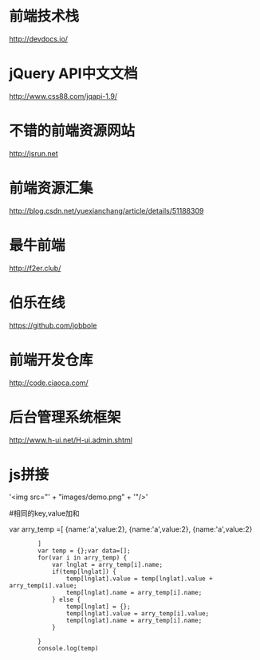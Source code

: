 # 前端技术栈
http://devdocs.io/

# jQuery API中文文档
http://www.css88.com/jqapi-1.9/

# 不错的前端资源网站
http://jsrun.net

# 前端资源汇集
http://blog.csdn.net/yuexianchang/article/details/51188309

# 最牛前端
http://f2er.club/

# 伯乐在线
https://github.com/jobbole

# 前端开发仓库

http://code.ciaoca.com/

# 后台管理系统框架

http://www.h-ui.net/H-ui.admin.shtml

# js拼接
'<img src="' + "images/demo.png" + '"/>'

#相同的key,value加和

 var arry_temp =[
				{name:'a',value:2},
				{name:'a',value:2},
				{name:'a',value:2}
				
			]
		    var temp = {};var data=[];
			for(var i in arry_temp) {
				var lnglat = arry_temp[i].name;
				if(temp[lnglat]) {
					temp[lnglat].value = temp[lnglat].value + arry_temp[i].value;
					temp[lnglat].name = arry_temp[i].name;
				} else {
					temp[lnglat] = {};
					temp[lnglat].value = arry_temp[i].value;
					temp[lnglat].name = arry_temp[i].name;
				}
				
			}
			console.log(temp)

